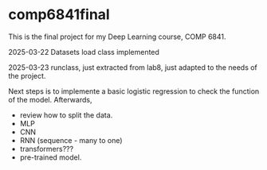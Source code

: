 # comp6841final
This is the final project for my Deep Learning course, COMP 6841.

2025-03-22
Datasets load class implemented

2025-03-23
runclass, just extracted from lab8, just adapted to the needs of the project. 

Next steps is to implemente a basic logistic regression to check the function of the model. 
Afterwards,

* review how to split the data. 
* MLP
* CNN
* RNN (sequence - many to one)
* transformers???
* pre-trained model. 
